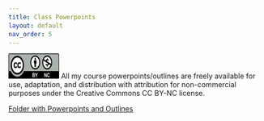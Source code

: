 ```yaml
---
title: Class Powerpoints
layout: default
nav_order: 5
---
```


<img src="images/Cc_by-nc_icon.svg.png" alt="CC BY-NC License" width="100" height="50">
All my course powerpoints/outlines are freely available for use, adaptation, and distribution with attribution for non-commercial purposes under the Creative Commons CC BY-NC license. 

[Folder with Powerpoints and Outlines](https://drive.google.com/drive/folders/112DlUS--fQGId9uGGX175dC439oy7_ih?usp=sharing)
